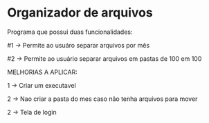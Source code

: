 # Organizador de arquivos

 Programa que possui duas funcionalidades:

 #1 → Permite ao usuáro separar arquivos por mês
 
 #2 → Permite ao usuário separar arquivos em pastas de 100 em 100



MELHORIAS A APLICAR:

1 → Criar um executavel

2 → Nao criar a pasta do mes caso não tenha arquivos para mover

2 → Tela de login